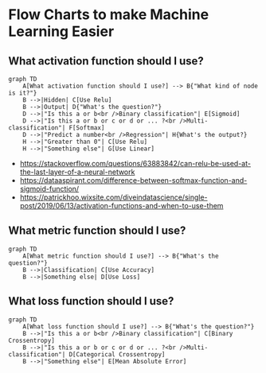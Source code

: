 # Flow Charts to make Machine Learning Easier

## What activation function should I use?

```mermaid
graph TD
    A[What activation function should I use?] --> B{"What kind of node is it?"}
    B -->|Hidden| C[Use Relu]
    B -->|Output| D{"What's the question?"}
    D -->|"Is this a or b<br />Binary classification"| E[Sigmoid]
    D -->|"Is this a or b or c or d or ... ?<br />Multi-classification"| F[Softmax]
    D -->|"Predict a number<br />Regression"| H{What's the output?}
    H -->|"Greater than 0"| C[Use Relu]
    H -->|"Something else"| G[Use Linear]
```


*  https://stackoverflow.com/questions/63883842/can-relu-be-used-at-the-last-layer-of-a-neural-network
*  https://dataaspirant.com/difference-between-softmax-function-and-sigmoid-function/
*  https://patrickhoo.wixsite.com/diveindatascience/single-post/2019/06/13/activation-functions-and-when-to-use-them

## What metric function should I use?

```mermaid
graph TD
    A[What metric function should I use?] --> B{"What's the question?"}
    B -->|Classification| C[Use Accuracy]
    B -->|Something else| D[Use Loss]
```


## What loss function should I use?

```mermaid
graph TD
    A[What loss function should I use?] --> B{"What's the question?"}
    B -->|"Is this a or b<br />Binary classification"| C[Binary Crossentropy]
    B -->|"Is this a or b or c or d or ... ?<br />Multi-classification"| D[Categorical Crossentropy]
    B -->|"Something else"| E[Mean Absolute Error]
```
